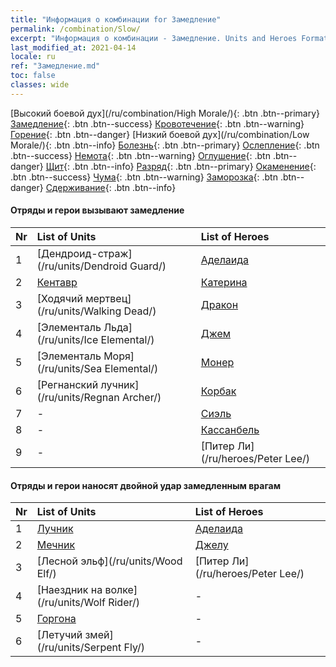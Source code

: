 ```yaml
---
title: "Информация о комбинации for Замедление"
permalink: /combination/Slow/
excerpt: "Информация о комбинации - Замедление. Units and Heroes Formation."
last_modified_at: 2021-04-14
locale: ru
ref: "Замедление.md"
toc: false
classes: wide
---
```


  [Высокий боевой дух](/ru/combination/High Morale/){: .btn .btn--primary} [Замедление](/ru/combination/Slow/){: .btn .btn--success} [Кровотечение](/ru/combination/Bleeding/){: .btn .btn--warning} [Горение](/ru/combination/Burning/){: .btn .btn--danger} [Низкий боевой дух](/ru/combination/Low Morale/){: .btn .btn--info} [Болезнь](/ru/combination/Disease/){: .btn .btn--primary} [Ослепление](/ru/combination/Blind/){: .btn .btn--success} [Немота](/ru/combination/Silence/){: .btn .btn--warning} [Оглушение](/ru/combination/Stun/){: .btn .btn--danger} [Щит](/ru/combination/Shield/){: .btn .btn--info} [Разряд](/ru/combination/Static/){: .btn .btn--primary} [Окаменение](/ru/combination/Petrify/){: .btn .btn--success} [Чума](/ru/combination/Plague/){: .btn .btn--warning} [Заморозка](/ru/combination/Freeze/){: .btn .btn--danger} [Сдерживание](/ru/combination/Deterrence/){: .btn .btn--info} 


#### Отряды и герои вызывают замедление

  | Nr |  List of Units  | List of Heroes | 
  |:---|:----------------|:---------------| 
  | 1 | [Дендроид-страж](/ru/units/Dendroid Guard/) | [Аделаида](/ru/heroes/Adelaide/) |
  | 2 | [Кентавр](/ru/units/Centaur/) | [Катерина](/ru/heroes/Catherine/) |
  | 3 | [Ходячий мертвец](/ru/units/Walking Dead/) | [Дракон](/ru/heroes/Dracon/) |
  | 4 | [Элементаль Льда](/ru/units/Ice Elemental/) | [Джем](/ru/heroes/Gem/) |
  | 5 | [Элементаль Моря](/ru/units/Sea Elemental/) | [Монер](/ru/heroes/Monere/) |
  | 6 | [Регнанский лучник](/ru/units/Regnan Archer/) | [Корбак](/ru/heroes/Korbac/) |
  | 7 | - | [Сиэль](/ru/heroes/Ciele/) |
  | 8 | - | [Кассанбель](/ru/heroes/Cassanbel/) |
  | 9 | - | [Питер Ли](/ru/heroes/Peter Lee/) |


#### Отряды и герои наносят двойной удар замедленным врагам

  | Nr |  List of Units  | List of Heroes | 
  |:---|:----------------|:---------------| 
  | 1 | [Лучник](/ru/units/Marksman/) | [Аделаида](/ru/heroes/Adelaide/) |
  | 2 | [Мечник](/ru/units/Swordsman/) | [Джелу](/ru/heroes/Gelu/) |
  | 3 | [Лесной эльф](/ru/units/Wood Elf/) | [Питер Ли](/ru/heroes/Peter Lee/) |
  | 4 | [Наездник на волке](/ru/units/Wolf Rider/) | - |
  | 5 | [Горгона](/ru/units/Gorgon/) | - |
  | 6 | [Летучий змей](/ru/units/Serpent Fly/) | - |
